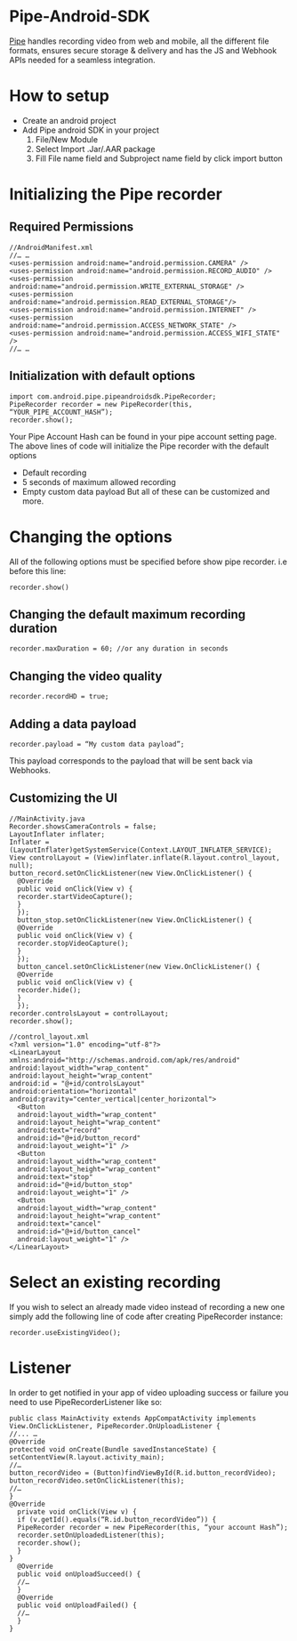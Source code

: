 # Pipe-Android-SDK

[Pipe](https://addpipe.com/) handles recording video from web and mobile, all the different file formats, ensures secure storage & delivery and has the JS and Webhook APIs needed for a seamless integration.

# How to setup
* Create an android project
* Add Pipe android SDK in your project
  1. File/New Module
  2. Select Import .Jar/.AAR package
  3. Fill File name field and Subproject name field by click import button

# Initializing the Pipe recorder

## Required Permissions

```
//AndroidManifest.xml
//… …
<uses-permission android:name="android.permission.CAMERA" />
<uses-permission android:name="android.permission.RECORD_AUDIO" />
<uses-permission android:name="android.permission.WRITE_EXTERNAL_STORAGE" />
<uses-permission android:name="android.permission.READ_EXTERNAL_STORAGE"/>
<uses-permission android:name="android.permission.INTERNET" />
<uses-permission android:name="android.permission.ACCESS_NETWORK_STATE" />
<uses-permission android:name="android.permission.ACCESS_WIFI_STATE" />
//… …
```

## Initialization with default options

```
import com.android.pipe.pipeandroidsdk.PipeRecorder;
PipeRecorder recorder = new PipeRecorder(this, “YOUR_PIPE_ACCOUNT_HASH”);
recorder.show();
```

Your Pipe Account Hash can be found in your pipe account setting page.
The above lines of code will initialize the Pipe recorder with the default options
* Default recording
* 5 seconds of maximum allowed recording
* Empty custom data payload
But all of these can be customized and more.

# Changing the options

All of the following options must be specified before show pipe recorder. i.e before this line:

```
recorder.show()
```

## Changing the default maximum recording duration

```
recorder.maxDuration = 60; //or any duration in seconds
```

## Changing the video quality

```
recorder.recordHD = true;
```

## Adding a data payload

```
recorder.payload = “My custom data payload”;
```

This payload corresponds to the payload that will be sent back via Webhooks.

## Customizing the UI

```
//MainActivity.java
Recorder.showsCameraControls = false;
LayoutInflater inflater;
Inflater = (LayoutInflater)getSystemService(Context.LAYOUT_INFLATER_SERVICE);
View controlLayout = (View)inflater.inflate(R.layout.control_layout, null);
button_record.setOnClickListener(new View.OnClickListener() {
  @Override
  public void onClick(View v) {
  recorder.startVideoCapture();
  }
  });
  button_stop.setOnClickListener(new View.OnClickListener() {
  @Override
  public void onClick(View v) {
  recorder.stopVideoCapture();
  }
  });
  button_cancel.setOnClickListener(new View.OnClickListener() {
  @Override
  public void onClick(View v) {
  recorder.hide();
  }
  });
recorder.controlsLayout = controlLayout;
recorder.show();
```

```
//control_layout.xml
<?xml version="1.0" encoding="utf-8"?>
<LinearLayout xmlns:android="http://schemas.android.com/apk/res/android"
android:layout_width="wrap_content"
android:layout_height="wrap_content"
android:id = "@+id/controlsLayout"
android:orientation="horizontal"
android:gravity="center_vertical|center_horizontal">
  <Button
  android:layout_width="wrap_content"
  android:layout_height="wrap_content"
  android:text="record"
  android:id="@+id/button_record"
  android:layout_weight="1" />
  <Button
  android:layout_width="wrap_content"
  android:layout_height="wrap_content"
  android:text="stop"
  android:id="@+id/button_stop"
  android:layout_weight="1" />
  <Button
  android:layout_width="wrap_content"
  android:layout_height="wrap_content"
  android:text="cancel"
  android:id="@+id/button_cancel"
  android:layout_weight="1" />
</LinearLayout>
```

# Select an existing recording

If you wish to select an already made video instead of recording a new one simply add the following line of code after creating PipeRecorder instance: 

```
recorder.useExistingVideo();
```

# Listener

In order to get notified in your app of video uploading success or failure you need to use PipeRecorderListener like so:

```
public class MainActivity extends AppCompatActivity implements View.OnClickListener, PipeRecorder.OnUploadListener {
//... …
@Override
protected void onCreate(Bundle savedInstanceState) {
setContentView(R.layout.activity_main);
//…
button_recordVideo = (Button)findViewById(R.id.button_recordVideo);
button_recordVideo.setOnClickListener(this);
//…
}
@Override
  private void onClick(View v) {
  if (v.getId().equals(“R.id.button_recordVideo”)) {
  PipeRecorder recorder = new PipeRecorder(this, “your account Hash”);
  recorder.setOnUploadedListener(this);
  recorder.show();
  }
}
  @Override
  public void onUploadSucceed() {
  //…
  }
  @Override
  public void onUploadFailed() {
  //…
  }
}
```
